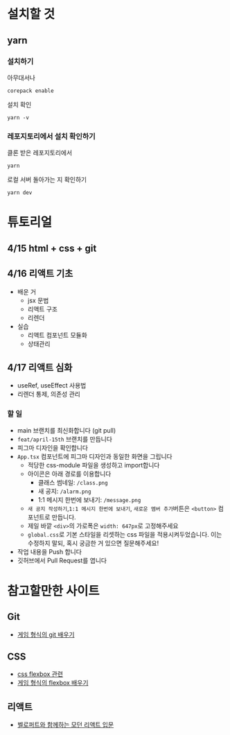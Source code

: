# 설치할 것

## yarn

### 설치하기

아무대서나

```shell
corepack enable
```

설치 확인

```shell
yarn -v
```

### 레포지토리에서 설치 확인하기

클론 받은 레포지토리에서

```shell
yarn
```

로컬 서버 돌아가는 지 확인하기

```shell
yarn dev
```

# 튜토리얼

## 4/15 html + css + git

## 4/16 리액트 기초

- 배운 거
  - jsx 문법
  - 리액트 구조
  - 리렌더
- 실습
  - 리액트 컴포넌트 모듈화
  - 상태관리

## 4/17 리액트 심화

- useRef, useEffect 사용법
- 리렌더 통제, 의존성 관리

### 할 일

- main 브랜치를 최신화합니다 (git pull)
- `feat/april-15th` 브랜치를 만듭니다
- 피그마 디자인을 확인합니다
- `App.tsx` 컴포넌트에 피그마 디자인과 동일한 화면을 그립니다
  - 적당한 css-module 파일을 생성하고 import합니다
  - 아이콘은 아래 경로를 이용합니다
    - 클래스 썸네일: `/class.png`
    - 새 공지: `/alarm.png`
    - 1:1 메시지 한번에 보내기: `/message.png`
  - `새 공지 작성하기`,`1:1 메시지 한번에 보내기`, `새로운 멤버 추가`버튼은 `<button>` 컴포넌트로 만듭니다.
  - 제일 바깥 `<div>`의 가로폭은 `width: 647px`로 고정해주세요
  - `global.css`로 기본 스타일을 리셋하는 css 파일을 적용시켜두었습니다. 이는 수정하지 말되, 혹시 궁금한 거 있으면 질문해주세요!
- 작업 내용을 Push 합니다
- 깃허브에서 Pull Request를 엽니다

# 참고할만한 사이트

## Git

- [게임 형식의 git 배우기](https://learngitbranching.js.org/?locale=ko)

## CSS

- [css flexbox 관련](https://studiomeal.com/archives/197)
- [게임 형식의 flexbox 배우기](https://flexboxfroggy.com/#ko)

## 리액트

- [벨로퍼트와 함께하는 모던 리액트 입문](https://react.vlpt.us/)
